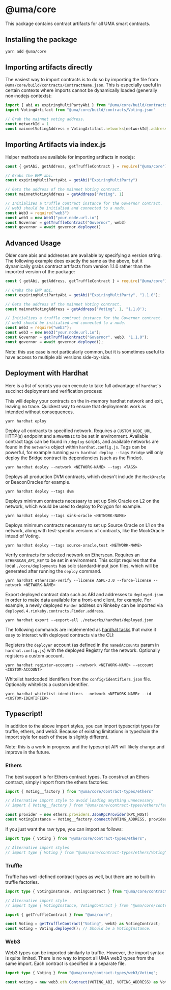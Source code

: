 # @uma/core

This package contains contract artifacts for all UMA smart contracts.

## Installing the package

```bash
yarn add @uma/core
```

## Importing artifacts directly

The easiest way to import contracts is to do so by importing the file from
`@uma/core/build/contracts/ContractName.json`. This is especially useful in certain contexts where imports cannot be
dynamically loaded (generally non-nodejs contexts):

```js
import { abi as expiringMultiPartyAbi } from "@uma/core/build/contracts/ExpiringMultiParty.json"
import VotingArtifact from "@uma/core/build/contracts/Voting.json"

// Grab the mainnet voting address.
const networkId = 1
const mainnetVotingAddress = VotingArtifact.networks[networkId].address
```

## Importing Artifacts via index.js

Helper methods are available for importing artifacts in nodejs:

```js
const { getAbi, getAddress, getTruffleContract } = require("@uma/core")

// Grabs the EMP abi.
const expiringMultiPartyAbi = getAbi("ExpiringMultiParty")

// Gets the address of the mainnet Voting contract.
const mainnetVotingAddress = getAddress("Voting", 1)

// Initializes a truffle contract instance for the Governor contract.
// web3 should be initialied and connected to a node.
const Web3 = require("web3")
const web3 = new Web3("your.node.url.io")
const Governor = getTruffleContract("Governor", web3)
const governor = await governor.deployed()
```

## Advanced Usage

Older core abis and addresses are available by specifying a version string. The following example does exactly the same
as the above, but it dynamically grabs contract artifacts from version 1.1.0 rather than the imported version of the
package:

```js
const { getAbi, getAddress, getTruffleContract } = require("@uma/core");

// Grabs the EMP abi.
const expiringMultiPartyAbi = getAbi("ExpiringMultiParty", "1.1.0");

// Gets the address of the mainnet Voting contract.
const mainnetVotingAddress = getAddress("Voting", 1, "1.1.0');

// Initializes a truffle contract instance for the Governor contract.
// web3 should be initialied and connected to a node.
const Web3 = require("web3");
const web3 = new Web3("your.node.url.io");
const Governor = getTruffleContract("Governor", web3, "1.1.0");
const governor = await governor.deployed();
```

Note: this use case is not particularly common, but it is sometimes useful to have access to multiple abi versions
side-by-side.

## Deployment with Hardhat

Here is a list of scripts you can execute to take full advantage of `hardhat`'s succinct deployment and verification
process:

This will deploy your contracts on the in-memory hardhat network and exit, leaving no trace. Quickest way to ensure that deployments work as intended without consequences.

`yarn hardhat eploy`

Deploy all contracts to specified network. Requires a `CUSTOM_NODE_URL` HTTP(s) endpoint and a `MNEMONIC` to be set in environment. Available contract tags can be found in `/deploy` scripts, and available networks are found in the `networks` object within `hardhat.config.js`. Tags can be powerful, for example running `yarn hardhat deploy --tags Bridge` will only deploy the Bridge contract its dependencies (such as the Finder).

`yarn hardhat deploy --network <NETWORK-NAME> --tags <TAGS>`

Deploys all production DVM contracts, which doesn't include the `MockOracle` or BeaconOracles for example.

`yarn hardhat deploy --tags dvm`

Deploys minimum contracts necessary to set up Sink Oracle on L2 on the network, which would be used to deploy to Polygon for example.

`yarn hardhat deploy --tags sink-oracle <NETWORK-NAME>`

Deploys minimum contracts necessary to set up Source Oracle on L1 on the network, along with test-specific versions of contracts, like the MockOracle intead of Voting.

`yarn hardhat deploy --tags source-oracle,test <NETWORK-NAME>`

Verify contracts for selected network on Etherscan. Requires an `ETHERSCAN_API_KEY` to be set in environment. This script requires that the local `./core/deployments` has solc standard-input json files, which will be generated after running the `deploy` command.

`yarn hardhat etherscan-verify --license AGPL-3.0 --force-license --network <NETWORK-NAME>`

Export deployed contract data such as ABI and addresses to `deployed.json` in order to make data available for a front-end client, for example. For example, a newly deployed `Finder` address on Rinkeby can be imported via `deployed.4.rinkeby.contracts.Finder.address`.

`yarn hardhat export --export-all ./networks/hardhat/deployed.json`

The following commands are implemented as [hardhat tasks](https://hardhat.org/guides/create-task.html) that make it easy to interact with deployed contracts via the CLI:

Registers the `deployer` account (as defined in the `namedAccounts` param in `hardhat.config.js`) with the deployed Registry for the network. Optionally registers a custom account.

`yarn hardhat register-accounts --network <NETWORK-NAME> --account <CUSTOM-ACCOUNT>`

Whitelist hardcoded identifiers from the `config/identifiers.json` file. Optionally whitelists a custom identifier.

`yarn hardhat whitelist-identifiers --network <NETWORK-NAME> --id <CUSTOM-IDENTIFIER>`

## Typescript!

In addition to the above import styles, you can import typescript types for truffle, ethers, and web3. Because of existing
limitations in typechain the import style for each of these is slightly different.

Note: this is a work in progress and the typescript API will likely change and improve in the future.

### Ethers

The best support is for Ethers contract types. To construct an Ethers contract, simply import from the ethers factories:

```ts
import { Voting__factory } from "@uma/core/contract-types/ethers"

// Alternative import style to avoid loading anything unnecessary
// import { Voting__factory } from "@uma/core/contract-types/ethers/factories/Voting__factory"

const provider = new ethers.providers.JsonRpcProvider(RPC_HOST)
const votingInstance = Voting__factory.connect(VOTING_ADDRESS, provider)
```

If you just want the raw type, you can import as follows:

```ts
import type { Voting } from "@uma/core/contract-types/ethers";

// Alternative import styles
// import type { Voting } from "@uma/core/contract-types/ethers/Voting";
```

### Truffle

Truffle has well-defined contract types as well, but there are no built-in truffle factories.

```ts
import type { VotingInstance, VotingContract } from "@uma/core/contract-types/truffle";

// Alternative import style
// import type { VotingInstance, VotingContract } from "@uma/core/contract-types/truffle/Voting";

import { getTruffleContract } from "@uma/core";

const Voting = getTruffleContract("Voting", web3) as VotingContract;
const voting = Voting.deployed(); // Should be a VotingInstance.
```

### Web3

Web3 types can be imported similarly to truffle. However, the import syntax is quite limited. There is no way to import
all UMA web3 types from the same import. Each contract is specified in a separate file.

```ts
import type { Voting } from "@uma/core/contract-types/web3/Voting";

const voting = new web3.eth.Contract(VOTING_ABI, VOTING_ADDRESS) as Voting;
```
